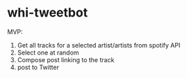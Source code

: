 # whi-tweetbot

MVP:
1. Get all tracks for a selected artist/artists from spotify API
2. Select one at random
3. Compose post linking to the track
4. post to Twitter

